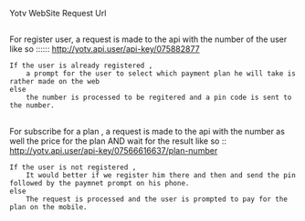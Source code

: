 Yotv WebSite Request Url

##

For register user, a request is made to the api with the number of the user
like so :::::: http://yotv.api.user/api-key/075882877

    If the user is already registered ,
        a prompt for the user to select which payment plan he will take is rather made on the web
    else
        the number is processed to be regitered and a pin code is sent to the number.

##

For subscribe for a plan , a request is made to the api with the number as well the price for the plan AND wait for the result like so ::
http://yotv.api.user/api-key/07566616637/plan-number

    If the user is not registered ,
        It would better if we register him there and then and send the pin followed by the paymnet prompt on his phone.
    else
        The request is processed and the user is prompted to pay for the plan on the mobile.

